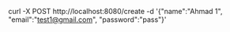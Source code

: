 <!-- method create user -->
curl -X POST http://localhost:8080/create -d '{"name":"Ahmad 1", "email":"test1@gmail.com", "password":"pass"}'


